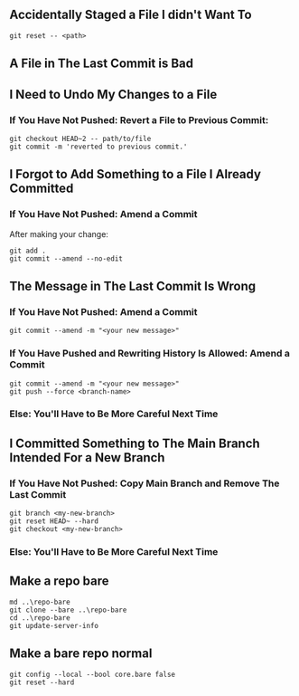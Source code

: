 <!-- git quick reference -->
## Accidentally Staged a File I didn't Want To
```dotnetcli
git reset -- <path>
```
## A File in The Last Commit is Bad
## I Need to Undo My Changes to a File
### If You Have Not Pushed: Revert a File to Previous Commit:
```dotnetcli
git checkout HEAD~2 -- path/to/file
git commit -m 'reverted to previous commit.'
```
## I Forgot to Add Something to a File I Already Committed
### If You Have Not Pushed: Amend a Commit
After making your change:
```dotnetcli
git add .
git commit --amend --no-edit
```
## The Message in The Last Commit Is Wrong
### If You Have Not Pushed: Amend a Commit
```dotnetcli
git commit --amend -m "<your new message>"
```
### If You Have Pushed and Rewriting History Is Allowed: Amend a Commit
```dotnetcli
git commit --amend -m "<your new message>"
git push --force <branch-name>
```
### Else: You'll Have to Be More Careful Next Time
## I Committed Something to The Main Branch Intended For a New Branch
### If You Have Not Pushed: Copy Main Branch and Remove The Last Commit
```dotnetcli
git branch <my-new-branch>
git reset HEAD~ --hard
git checkout <my-new-branch>
```
### Else: You'll Have to Be More Careful Next Time

## Make a repo bare
```dotnetcli
md ..\repo-bare
git clone --bare ..\repo-bare
cd ..\repo-bare
git update-server-info
```

## Make a bare repo normal
```dotnetcli
git config --local --bool core.bare false
git reset --hard
```
